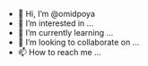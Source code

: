 - 👋 Hi, I’m @omidpoya
- 👀 I’m interested in ...
- 🌱 I’m currently learning ...
- 💞️ I’m looking to collaborate on ...
- 📫 How to reach me ...

<!---
omidpoya/omidpoya is a ✨ special ✨ repository because its `README.md` (this file) appears on your GitHub profile.
You can click the Preview link to take a look at your changes.
--->
